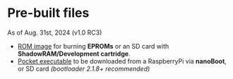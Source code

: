 # Pre-built files

As of Aug. 31st, 2024 (v1.0 RC3)

- [ROM image](columns.dux) for burning **EPROMs** or an SD card with **ShadowRAM/Development cartridge**.
- [Pocket executable](columns.px) to be downloaded from a RaspberryPi via **nanoBoot**, or SD card _(bootloader 2.1.8+ recommended)_
